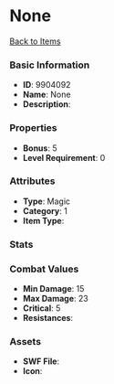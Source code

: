 # None



[Back to Items](../items.md)

### Basic Information

- **ID**: 9904092
- **Name**: None
- **Description**: 

### Properties

- **Bonus**: 5
- **Level Requirement**: 0

### Attributes

- **Type**: Magic
- **Category**: 1
- **Item Type**: 

### Stats


### Combat Values

- **Min Damage**: 15
- **Max Damage**: 23
- **Critical**: 5
- **Resistances**: 

### Assets

- **SWF File**: 
- **Icon**: 

